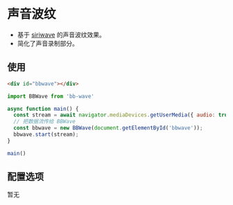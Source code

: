 # 声音波纹

- 基于 [siriwave](https://github.com/kopiro/siriwave) 的声音波纹效果。
- 简化了声音录制部分。

## 使用

```html
<div id="bbwave"></div>
```

```js
import BBWave from 'bb-wave'

async function main() {
  const stream = await navigator.mediaDevices.getUserMedia({ audio: true });
  // 把数据流传给 BBWave
  const bbwave = new BBWave(document.getElementById('bbwave'));
  bbwave.start(stream);
}

main()

```

## 配置选项

暂无